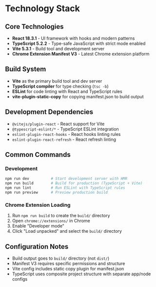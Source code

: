 # Technology Stack

## Core Technologies
- **React 18.3.1** - UI framework with hooks and modern patterns
- **TypeScript 5.2.2** - Type-safe JavaScript with strict mode enabled
- **Vite 5.3.1** - Build tool and development server
- **Chrome Extension Manifest V3** - Latest Chrome extension platform

## Build System
- **Vite** as the primary build tool and dev server
- **TypeScript compiler** for type checking (`tsc -b`)
- **ESLint** for code linting with React and TypeScript rules
- **vite-plugin-static-copy** for copying manifest.json to build output

## Development Dependencies
- `@vitejs/plugin-react` - React support for Vite
- `@typescript-eslint/*` - TypeScript ESLint integration
- `eslint-plugin-react-hooks` - React hooks linting rules
- `eslint-plugin-react-refresh` - React refresh linting

## Common Commands

### Development
```bash
npm run dev          # Start development server with HMR
npm run build        # Build for production (TypeScript + Vite)
npm run lint         # Run ESLint with TypeScript rules
npm run preview      # Preview production build
```

### Chrome Extension Loading
1. Run `npm run build` to create the `build/` directory
2. Open `chrome://extensions/` in Chrome
3. Enable "Developer mode"
4. Click "Load unpacked" and select the `build/` directory

## Configuration Notes
- Build output goes to `build/` directory (not `dist/`)
- Manifest V3 requires specific permissions and structure
- Vite config includes static copy plugin for manifest.json
- TypeScript uses composite project structure with separate app/node configs